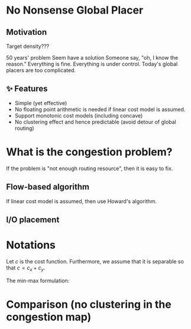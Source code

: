 # No Nonsense Global Placer

## Motivation

Target density???

50 years' problem
Seem have a solution
Someone say, "oh, I know the reason."
Everything is fine.
Everything is under control.
Today's global placers are too complicated.

## ✨ Features

- Simple (yet effective)
- No floating point arithmetic is needed if linear cost model is assumed.
- Support monotonic cost models (including concave)
- No clustering effect and hence predictable (avoid detour of global routing)

# What is the congestion problem?

If the problem is "not enough routing resource", then it is easy to fix.

## Flow-based algorithm

If linear cost model is assumed, then use Howard's algorithm.

## I/O placement

# Notations

Let $c$ is the cost function.
Furthermore, we assume that it is separable so that $c = c_x + c_y$.

The min-max formulation:

# Comparison (no clustering in the congestion map)
